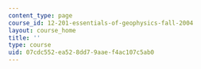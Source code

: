 ```yaml
---
content_type: page
course_id: 12-201-essentials-of-geophysics-fall-2004
layout: course_home
title: ''
type: course
uid: 07cdc552-ea52-8dd7-9aae-f4ac107c5ab0
---
```

